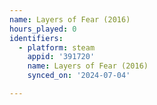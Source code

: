 ```yaml
---
name: Layers of Fear (2016)
hours_played: 0
identifiers:
  - platform: steam
    appid: '391720'
    name: Layers of Fear (2016)
    synced_on: '2024-07-04'

---
```

